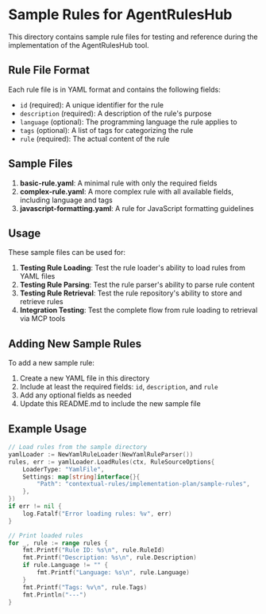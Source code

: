 # Sample Rules for AgentRulesHub

This directory contains sample rule files for testing and reference during the implementation of the AgentRulesHub tool.

## Rule File Format

Each rule file is in YAML format and contains the following fields:

- `id` (required): A unique identifier for the rule
- `description` (required): A description of the rule's purpose
- `language` (optional): The programming language the rule applies to
- `tags` (optional): A list of tags for categorizing the rule
- `rule` (required): The actual content of the rule

## Sample Files

1. **basic-rule.yaml**: A minimal rule with only the required fields
2. **complex-rule.yaml**: A more complex rule with all available fields, including language and tags
3. **javascript-formatting.yaml**: A rule for JavaScript formatting guidelines

## Usage

These sample files can be used for:

1. **Testing Rule Loading**: Test the rule loader's ability to load rules from YAML files
2. **Testing Rule Parsing**: Test the rule parser's ability to parse rule content
3. **Testing Rule Retrieval**: Test the rule repository's ability to store and retrieve rules
4. **Integration Testing**: Test the complete flow from rule loading to retrieval via MCP tools

## Adding New Sample Rules

To add a new sample rule:

1. Create a new YAML file in this directory
2. Include at least the required fields: `id`, `description`, and `rule`
3. Add any optional fields as needed
4. Update this README.md to include the new sample file

## Example Usage

```go
// Load rules from the sample directory
yamlLoader := NewYamlRuleLoader(NewYamlRuleParser())
rules, err := yamlLoader.LoadRules(ctx, RuleSourceOptions{
    LoaderType: "YamlFile",
    Settings: map[string]interface{}{
        "Path": "contextual-rules/implementation-plan/sample-rules",
    },
})
if err != nil {
    log.Fatalf("Error loading rules: %v", err)
}

// Print loaded rules
for _, rule := range rules {
    fmt.Printf("Rule ID: %s\n", rule.RuleId)
    fmt.Printf("Description: %s\n", rule.Description)
    if rule.Language != "" {
        fmt.Printf("Language: %s\n", rule.Language)
    }
    fmt.Printf("Tags: %v\n", rule.Tags)
    fmt.Println("---")
}
